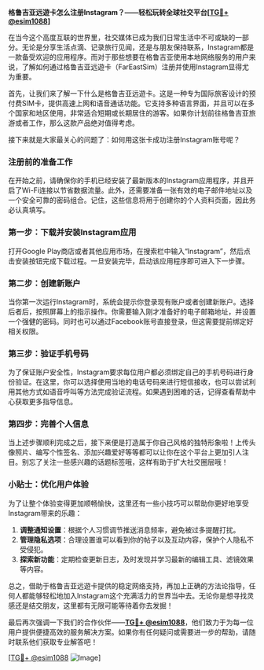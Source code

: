 **格鲁吉亚远遊卡怎么注册Instagram？——轻松玩转全球社交平台[[TG💪+ @esim1088](https://t.me/s/esim1088)]**

在当今这个高度互联的世界里，社交媒体已成为我们日常生活中不可或缺的一部分。无论是分享生活点滴、记录旅行见闻，还是与朋友保持联系，Instagram都是一款备受欢迎的应用程序。而对于那些想要在格鲁吉亚使用本地网络服务的用户来说，了解如何通过格鲁吉亚远遊卡（FarEastSim）注册并使用Instagram显得尤为重要。

首先，让我们来了解一下什么是格鲁吉亚远遊卡。这是一种专为国际旅客设计的预付费SIM卡，提供高速上网和语音通话功能。它支持多种语言界面，并且可以在多个国家和地区使用，非常适合短期或长期居住的游客。如果你计划前往格鲁吉亚旅游或者工作，那么这款产品绝对值得考虑。

接下来就是大家最关心的问题了：如何用这张卡成功注册Instagram账号呢？

### 注册前的准备工作

在开始之前，请确保你的手机已经安装了最新版本的Instagram应用程序，并且开启了Wi-Fi连接以节省数据流量。此外，还需要准备一张有效的电子邮件地址以及一个安全可靠的密码组合。记住，这些信息将用于创建你的个人资料页面，因此务必认真填写。

### 第一步：下载并安装Instagram应用

打开Google Play商店或者其他应用市场，在搜索栏中输入“Instagram”，然后点击安装按钮完成下载过程。一旦安装完毕，启动该应用程序即可进入下一步骤。

### 第二步：创建新账户

当你第一次运行Instagram时，系统会提示你登录现有账户或者创建新账户。选择后者后，按照屏幕上的指示操作。你需要输入刚才准备好的电子邮箱地址，并设置一个强健的密码。同时也可以通过Facebook账号直接登录，但这需要提前绑定好相关权限。

### 第三步：验证手机号码

为了保证账户安全性，Instagram要求每位用户都必须绑定自己的手机号码进行身份验证。在这里，你可以选择使用当地的电话号码来进行短信接收，也可以尝试利用其他方式如语音呼叫等方法完成验证流程。如果遇到困难的话，记得查看帮助中心获取更多指导信息。

### 第四步：完善个人信息

当上述步骤顺利完成之后，接下来便是打造属于你自己风格的独特形象啦！上传头像照片、编写个性签名、添加兴趣爱好等等都可以让你在这个平台上更加引人注目。别忘了关注一些感兴趣的话题标签哦，这样有助于扩大社交圈层哦！

### 小贴士：优化用户体验

为了让整个体验变得更加顺畅愉快，这里还有一些小技巧可以帮助你更好地享受Instagram带来的乐趣：

1. **调整通知设置**：根据个人习惯调节推送消息频率，避免被过多提醒打扰。
2. **管理隐私选项**：合理设置谁可以看到你的帖子以及互动内容，保护个人隐私不受侵犯。
3. **探索新功能**：定期检查更新日志，及时发现并学习最新的编辑工具、滤镜效果等内容。

总之，借助于格鲁吉亚远遊卡提供的稳定网络支持，再加上正确的方法论指导，任何人都能够轻松地加入Instagram这个充满活力的世界当中去。无论你是想寻找灵感还是结交朋友，这里都有无限可能等待着你去发掘！

最后再次强调一下我们的合作伙伴——**[TG💪+ @esim1088](https://t.me/s/esim1088)**，他们致力于为每一位用户提供便捷高效的服务解决方案。如果你有任何疑问或需要进一步的帮助，请随时联系他们获取专业解答吧！

[[TG💪+ @esim1088](https://t.me/s/esim1088) ![Image](https://i.postimg.cc/4NQfJmqS/Snipaste-2025-05-13-00-14-12.png)]